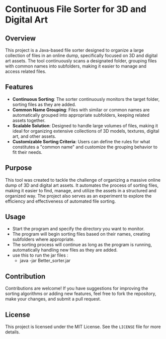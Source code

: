 # Continuous File Sorter for 3D and Digital Art

## Overview

This project is a Java-based file sorter designed to organize a large collection of files in an online dump, specifically focused on 3D and digital art assets. The tool continuously scans a designated folder, grouping files with common names into subfolders, making it easier to manage and access related files.

## Features

- **Continuous Sorting**: The sorter continuously monitors the target folder, sorting files as they are added.
- **Common Name Grouping**: Files with similar or common names are automatically grouped into appropriate subfolders, keeping related assets together.
- **Scalable Solution**: Designed to handle large volumes of files, making it ideal for organizing extensive collections of 3D models, textures, digital art, and other assets.
- **Customizable Sorting Criteria**: Users can define the rules for what constitutes a "common name" and customize the grouping behavior to fit their needs.

## Purpose

This tool was created to tackle the challenge of organizing a massive online dump of 3D and digital art assets. It automates the process of sorting files, making it easier to find, manage, and utilize the assets in a structured and organized way. The project also serves as an experiment to explore the efficiency and effectiveness of automated file sorting.

## Usage

- Start the program and specify the directory you want to monitor.
- The program will begin sorting files based on their names, creating subfolders where appropriate.
- The sorting process will continue as long as the program is running, automatically handling new files as they are added.
- use this to run the jar files :
  - java -jar Better_sorter.jar


## Contribution

Contributions are welcome! If you have suggestions for improving the sorting algorithms or adding new features, feel free to fork the repository, make your changes, and submit a pull request.

## License

This project is licensed under the MIT License. See the `LICENSE` file for more details.
